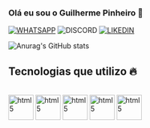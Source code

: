### Olá eu sou o Guilherme Pinheiro 👋

[![WHATSAPP](https://img.shields.io/badge/WhatsApp-25D366?style=for-the-badge&logo=whatsapp&logoColor=whiten)](https://wa.me/5585984049498)
![DISCORD](https://img.shields.io/badge/Discord-7289DA?style=for-the-badge&logo=discord&logoColor=white)
[![LIKEDIN](https://img.shields.io/badge/LinkedIn-0077B5?style=for-the-badge&logo=linkedin&logoColor=white)](https://www.linkedin.com/in/guilherme-pinheiro-823833218?utm_source=share&utm_campaign=share_via&utm_content=profile&utm_medium=android_app)

![Anurag's GitHub stats](https://github-readme-stats.vercel.app/api?username=G22-dev&show_icons=true&theme=dracula)

## Tecnologias que utilizo 🔥

<div style="display: inline_block"><br/>
  <img aling= "center" alt="html5" src="https://user-images.githubusercontent.com/25181517/192108891-d86b6220-e232-423a-bf5f-90903e6887c3.png" width="50" height="50" />
  <img aling= "center" alt="html5" src="https://user-images.githubusercontent.com/25181517/183568594-85e280a7-0d7e-4d1a-9028-c8c2209e073c.png" width="50" height="50" />
  <img aling= "center" alt="html5" src="https://user-images.githubusercontent.com/25181517/117447155-6a868a00-af3d-11eb-9cfe-245df15c9f3f.png" width="50" height="50" />
  <img aling= "center" alt="html5" src="https://user-images.githubusercontent.com/25181517/183423507-c056a6f9-1ba8-4312-a350-19bcbc5a8697.png" width="50" height="50" />
  <img aling= "center" alt="html5" src="https://user-images.githubusercontent.com/25181517/192158954-f88b5814-d510-4564-b285-dff7d6400dad.png" width="50" height="50" />
</div>
